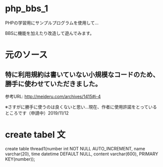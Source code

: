 # php_bbs_1

PHPの学習用にサンプルプログラムを使用して…

BBSに機能を加えたり改造して遊んでみます。

# 元のソース

## 特に利用規約は書いていない小規模なコードのため、勝手に使わせていただきました。

参考URL: http://meideru.com/archives/1415#i-4

※さすがに勝手に使うのは良くないと思い…現在、作者に使用許諾をとっているところです（申請中）2019/11/12

# create tabel 文

create table thread1(number int NOT NULL AUTO_INCREMENT, name varchar(20), time datetime DEFAULT NULL, content varchar(600), PRIMARY KEY(number));

